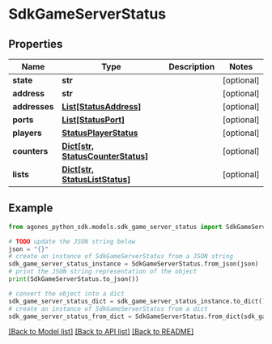 # SdkGameServerStatus


## Properties

Name | Type | Description | Notes
------------ | ------------- | ------------- | -------------
**state** | **str** |  | [optional] 
**address** | **str** |  | [optional] 
**addresses** | [**List[StatusAddress]**](StatusAddress.md) |  | [optional] 
**ports** | [**List[StatusPort]**](StatusPort.md) |  | [optional] 
**players** | [**StatusPlayerStatus**](StatusPlayerStatus.md) |  | [optional] 
**counters** | [**Dict[str, StatusCounterStatus]**](StatusCounterStatus.md) |  | [optional] 
**lists** | [**Dict[str, StatusListStatus]**](StatusListStatus.md) |  | [optional] 

## Example

```python
from agones_python_sdk.models.sdk_game_server_status import SdkGameServerStatus

# TODO update the JSON string below
json = "{}"
# create an instance of SdkGameServerStatus from a JSON string
sdk_game_server_status_instance = SdkGameServerStatus.from_json(json)
# print the JSON string representation of the object
print(SdkGameServerStatus.to_json())

# convert the object into a dict
sdk_game_server_status_dict = sdk_game_server_status_instance.to_dict()
# create an instance of SdkGameServerStatus from a dict
sdk_game_server_status_from_dict = SdkGameServerStatus.from_dict(sdk_game_server_status_dict)
```
[[Back to Model list]](../README.md#documentation-for-models) [[Back to API list]](../README.md#documentation-for-api-endpoints) [[Back to README]](../README.md)


